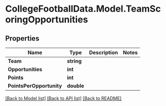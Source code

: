 # CollegeFootballData.Model.TeamScoringOpportunities

## Properties

Name | Type | Description | Notes
------------ | ------------- | ------------- | -------------
**Team** | **string** |  | 
**Opportunities** | **int** |  | 
**Points** | **int** |  | 
**PointsPerOpportunity** | **double** |  | 

[[Back to Model list]](../README.md#documentation-for-models) [[Back to API list]](../README.md#documentation-for-api-endpoints) [[Back to README]](../README.md)

